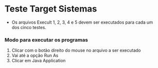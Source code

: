# Teste Target Sistemas 

* Os arquivos Execult 1, 2, 3, 4 e 5 devem ser executados para cada um dos cinco testes.

### Modo para executar os programas

1. Clicar com o botão direito do mouse no arquivo a ser executado
2. Vai até a opção Run As
3. Clicar em Java Application